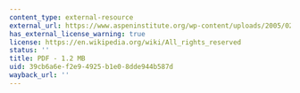 ```yaml
---
content_type: external-resource
external_url: https://www.aspeninstitute.org/wp-content/uploads/2005/02/OpeningOpportunities.pdf
has_external_license_warning: true
license: https://en.wikipedia.org/wiki/All_rights_reserved
status: ''
title: PDF - 1.2 MB
uid: 39cb6a6e-f2e9-4925-b1e0-8dde944b587d
wayback_url: ''
---
```

